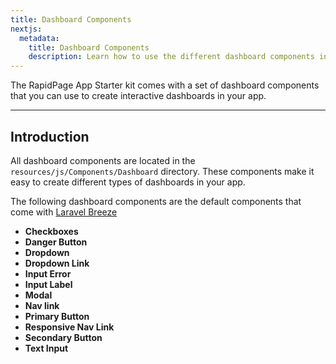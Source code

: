 ```yaml
---
title: Dashboard Components
nextjs:
  metadata:
    title: Dashboard Components
    description: Learn how to use the different dashboard components in the RapidPage App Starter Kit.
---
```


The RapidPage App Starter kit comes with a set of dashboard components that you can use to create interactive dashboards in your app.

---

## Introduction

All dashboard components are located in the `resources/js/Components/Dashboard` directory. These components make it easy to create different types of dashboards in your app.

The following dashboard components are the default components that come with [Laravel Breeze](https://laravel.com/docs/starter-kits#laravel-breeze)

- **Checkboxes**
- **Danger Button**
- **Dropdown**
- **Dropdown Link**
- **Input Error**
- **Input Label**
- **Modal**
- **Nav link**
- **Primary Button**
- **Responsive Nav Link**
- **Secondary Button**
- **Text Input**


